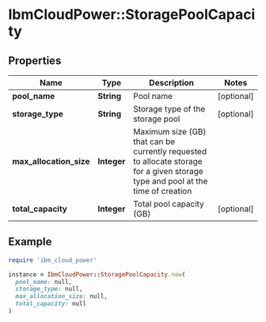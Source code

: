 # IbmCloudPower::StoragePoolCapacity

## Properties

| Name | Type | Description | Notes |
| ---- | ---- | ----------- | ----- |
| **pool_name** | **String** | Pool name | [optional] |
| **storage_type** | **String** | Storage type of the storage pool | [optional] |
| **max_allocation_size** | **Integer** | Maximum size (GB) that can be currently requested to allocate storage for a given storage type and pool at the time of creation |  |
| **total_capacity** | **Integer** | Total pool capacity (GB) | [optional] |

## Example

```ruby
require 'ibm_cloud_power'

instance = IbmCloudPower::StoragePoolCapacity.new(
  pool_name: null,
  storage_type: null,
  max_allocation_size: null,
  total_capacity: null
)
```

